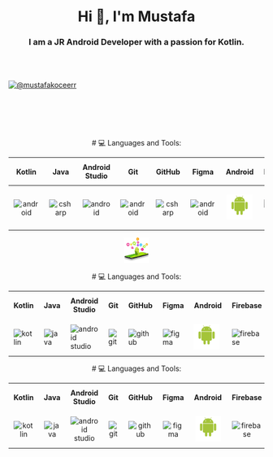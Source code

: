 


<h1 align="center">Hi 👋, I'm Mustafa</h1>
<h3 align="center">I am a JR Android Developer with a passion for Kotlin.</h3>

<br><br>


<p align="left">
<a href="https://medium.com/@mustafakoceerr" target="blank"><img align="center" src="https://raw.githubusercontent.com/rahuldkjain/github-profile-readme-generator/master/src/images/icons/Social/medium.svg" alt="@mustafakoceerr" height="50" width="50" /></a>
</p>

<br><br>
<br><br>


<p align="center">
# 💻 Languages and Tools:

| Kotlin | Java | Android Studio | Git | GitHub | Figma | Android | Firebase | Linux |
| :-: | :-: | :-: | :-: | :-: | :-: | :-: | :-: | :-: |
|<img align="center" src="https://user-images.githubusercontent.com/25181517/185062810-7ee0c3d2-17f2-4a98-9d8a-a9576947692b.png" alt="android" width="50" height="50"/>|<img align="center" src="https://user-images.githubusercontent.com/25181517/117201156-9a724800-adec-11eb-9a9d-3cd0f67da4bc.png" alt="csharp" width="50" height="50"/> |<img align="center" src="https://user-images.githubusercontent.com/25181517/192108895-20dc3343-43e3-4a54-a90e-13a4abbc57b9.png" alt="android" width="50" height="50"/>|<img align="center" src="https://user-images.githubusercontent.com/25181517/192108372-f71d70ac-7ae6-4c0d-8395-51d8870c2ef0.png" alt="android" width="50" height="50"/>|<img align="center" src="https://user-images.githubusercontent.com/25181517/192108374-8da61ba1-99ec-41d7-80b8-fb2f7c0a4948.png" alt="csharp" width="50" height="50"/>|<img align="center" src="https://user-images.githubusercontent.com/25181517/189715289-df3ee512-6eca-463f-a0f4-c10d94a06b2f.png" alt="android" width="50" height="50"/>|<img src="https://raw.githubusercontent.com/devicons/devicon/master/icons/android/android-original-wordmark.svg" alt="android" width="50" height="50"/> </a> <a href="https://firebase.google.com/" target="_blank" rel="noreferrer"> |<img src="https://www.vectorlogo.zone/logos/firebase/firebase-icon.svg" alt="firebase" width="50" height="50"/> </a> <a href="https://git-scm.com/" target="_blank" rel="noreferrer">|<img src="https://raw.githubusercontent.com/devicons/devicon/master/icons/linux/linux-original.svg" alt="linux" width="50" height="50"/> </a> </p>
</p>




<p align="center">
  <picture>
    <source media="(prefers-color-scheme: dark)" srcset="android.png">
    <source media="(prefers-color-scheme: light)" srcset="android.png">
    <img alt="Android Logo" src="android.png" width="200" height="200">
  </picture>
</p>


<p align="center">
  # 💻 Languages and Tools:
</p>

<div style="display: flex; justify-content: center;">
  <table>
    <tr>
      <th>Kotlin</th>
      <th>Java</th>
      <th>Android Studio</th>
      <th>Git</th>
      <th>GitHub</th>
      <th>Figma</th>
      <th>Android</th>
      <th>Firebase</th>
      <th>Linux</th>
    </tr>
    <tr>
      <td><img src="https://user-images.githubusercontent.com/25181517/185062810-7ee0c3d2-17f2-4a98-9d8a-a9576947692b.png" alt="kotlin" width="50" height="50"/></td>
      <td><img src="https://user-images.githubusercontent.com/25181517/117201156-9a724800-adec-11eb-9a9d-3cd0f67da4bc.png" alt="java" width="50" height="50"/></td>
      <td><img src="https://user-images.githubusercontent.com/25181517/192108895-20dc3343-43e3-4a54-a90e-13a4abbc57b9.png" alt="android studio" width="50" height="50"/></td>
      <td><img src="https://user-images.githubusercontent.com/25181517/192108372-f71d70ac-7ae6-4c0d-8395-51d8870c2ef0.png" alt="git" width="50" height="50"/></td>
      <td><img src="https://user-images.githubusercontent.com/25181517/192108374-8da61ba1-99ec-41d7-80b8-fb2f7c0a4948.png" alt="github" width="50" height="50"/></td>
      <td><img src="https://user-images.githubusercontent.com/25181517/189715289-df3ee512-6eca-463f-a0f4-c10d94a06b2f.png" alt="figma" width="50" height="50"/></td>
      <td><img src="https://raw.githubusercontent.com/devicons/devicon/master/icons/android/android-original-wordmark.svg" alt="android" width="50" height="50"/></td>
      <td><img src="https://www.vectorlogo.zone/logos/firebase/firebase-icon.svg" alt="firebase" width="50" height="50"/></td>
      <td><img src="https://raw.githubusercontent.com/devicons/devicon/master/icons/linux/linux-original.svg" alt="linux" width="50" height="50"/></td>
    </tr>
  </table>
</div>


<!DOCTYPE html>
<html lang="en">
<head>
  <meta charset="UTF-8">
  <meta name="viewport" content="width=device-width, initial-scale=1.0">
  <title>Languages and Tools</title>
  <style>
    .center-table {
      margin: 0 auto;
      text-align: center;
    }
    table {
      width: 100%;
      max-width: 800px;
      margin: 0 auto;
    }
    th, td {
      padding: 10px;
    }
    img {
      width: 50px;
      height: 50px;
    }
  </style>
</head>
<body>

<p align="center">
  # 💻 Languages and Tools:
</p>

<div class="center-table">
  <table>
    <tr>
      <th>Kotlin</th>
      <th>Java</th>
      <th>Android Studio</th>
      <th>Git</th>
      <th>GitHub</th>
      <th>Figma</th>
      <th>Android</th>
      <th>Firebase</th>
      <th>Linux</th>
    </tr>
    <tr>
      <td><img src="https://user-images.githubusercontent.com/25181517/185062810-7ee0c3d2-17f2-4a98-9d8a-a9576947692b.png" alt="kotlin"/></td>
      <td><img src="https://user-images.githubusercontent.com/25181517/117201156-9a724800-adec-11eb-9a9d-3cd0f67da4bc.png" alt="java"/></td>
      <td><img src="https://user-images.githubusercontent.com/25181517/192108895-20dc3343-43e3-4a54-a90e-13a4abbc57b9.png" alt="android studio"/></td>
      <td><img src="https://user-images.githubusercontent.com/25181517/192108372-f71d70ac-7ae6-4c0d-8395-51d8870c2ef0.png" alt="git"/></td>
      <td><img src="https://user-images.githubusercontent.com/25181517/192108374-8da61ba1-99ec-41d7-80b8-fb2f7c0a4948.png" alt="github"/></td>
      <td><img src="https://user-images.githubusercontent.com/25181517/189715289-df3ee512-6eca-463f-a0f4-c10d94a06b2f.png" alt="figma"/></td>
      <td><img src="https://raw.githubusercontent.com/devicons/devicon/master/icons/android/android-original-wordmark.svg" alt="android"/></td>
      <td><img src="https://www.vectorlogo.zone/logos/firebase/firebase-icon.svg" alt="firebase"/></td>
      <td><img src="https://raw.githubusercontent.com/devicons/devicon/master/icons/linux/linux-original.svg" alt="linux"/></td>
    </tr>
  </table>
</div>

</body>
</html>
